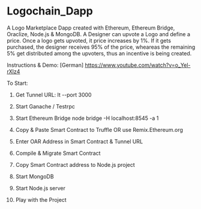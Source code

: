 # Logochain_Dapp

A Logo Marketplace Dapp created with Ethereum, Ethereum Bridge, Oraclize, Node.js & MongoDB. 
A Designer can upvote a Logo and define a price. Once a logo gets upvoted, it price increases by 1%. If it gets purchased, the designer receives 95% of the price, wheareas the remaining 5% get distributed among the upvoters, thus an incentive is being created.

Instructions & Demo: [German]
https://www.youtube.com/watch?v=o_Yel-rXlz4

To Start: 

1) Get Tunnel URL:
lt --port 3000

2) Start Ganache / Testrpc

3) Start Ethereum Bridge
node bridge -H localhost:8545 -a 1

4) Copy & Paste Smart Contract to Truffle OR
  use Remix.Ethereum.org
 
5) Enter OAR Address in Smart Contract & Tunnel URL

6) Compile & Migrate Smart Contract

7) Copy Smart Contract address to Node.js project

8) Start MongoDB

9) Start Node.js server

10) Play with the Project 
